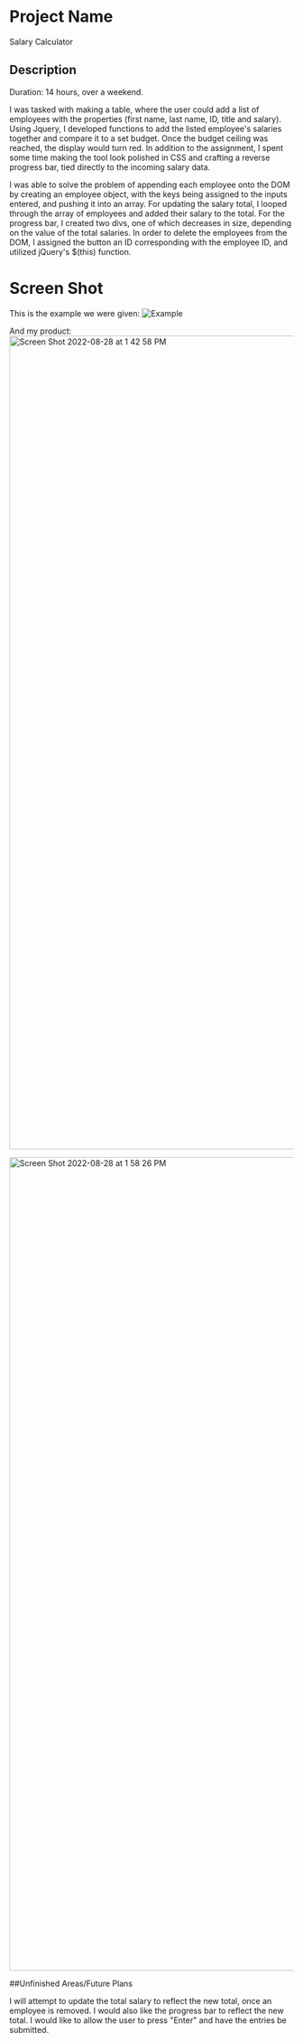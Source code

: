 # Project Name
Salary Calculator

## Description
Duration: 14 hours, over a weekend.

I was tasked with making a table, where the user could add a list of employees with the properties (first name, last name, ID, title and salary). Using Jquery, I developed functions to add the listed employee's salaries together and compare it to a set budget. Once the budget ceiling was reached, the display would turn red. In addition to the assignment, I spent some time making the tool look polished in CSS and crafting a reverse progress bar, tied directly to the incoming salary data. 

I was able to solve the problem of appending each employee onto the DOM by creating an employee object, with the keys being assigned to the inputs entered, and pushing it into an array. For updating the salary total, I looped through the array of employees and added their salary to the total. For the progress bar, I created two divs, one of which decreases in size, depending on the value of the total salaries. In order to delete the employees from the DOM, I assigned the button an ID corresponding with the employee ID, and utilized jQuery's $(this) function. 

# Screen Shot

This is the example we were given:
![Example](https://user-images.githubusercontent.com/105940054/187097916-1b51e700-8a9e-4acd-b31e-dc17b3395f8f.png)

And my product:
<img width="1440" alt="Screen Shot 2022-08-28 at 1 42 58 PM" src="https://user-images.githubusercontent.com/105940054/187097887-56202c42-4a8e-4aa6-b5bf-c0a803691770.png">

<img width="1440" alt="Screen Shot 2022-08-28 at 1 58 26 PM" src="https://user-images.githubusercontent.com/105940054/187097791-96b7ca10-fc1b-46a3-80d5-6bda37d62281.png">

##Unfinished Areas/Future Plans

I will attempt to update the total salary to reflect the new total, once an employee is removed.
I would also like the progress bar to reflect the new total. 
I would like to allow the user to press "Enter" and have the entries be submitted. 


